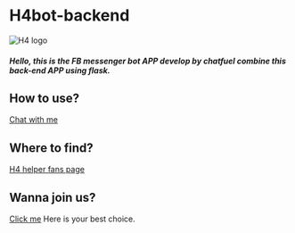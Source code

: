 # H4bot-backend

![H4 logo](https://firebasestorage.googleapis.com/v0/b/walter-bot-a2142.appspot.com/o/line-bot%2Fimage%2Fh4-logo%2F1040.jpg?alt=media&token=dabfcc67-e260-4497-a97e-035aabf0cdc2)

##### Hello, this is the FB messenger bot APP develop by chatfuel combine this back-end APP using flask.


## How to use?
[Chat with me](https://m.me/158316674703184>)


## Where to find?
[H4 helper fans page](https://www.facebook.com/H4-%E5%B0%8F%E5%B9%AB%E6%89%8B-158316674703184/)


## Wanna join us?
[Click me](https://www.facebook.com/groups/hackingday/)
Here is your best choice.